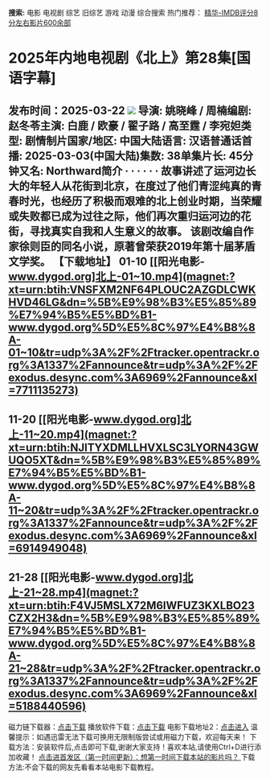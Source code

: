 **搜索:** 电影 电视剧 综艺 旧综艺 游戏 动漫 综合搜索 热门推荐： [精华-IMDB评分8分左右影片600余部](https://www.dytt8.com/html/gndy/jddy/20160320/50510.html)
# 2025年内地电视剧《北上》第28集[国语字幕]
发布时间：2025-03-22 
![](https://wx2.sinaimg.cn/large/008dhXTQgy1hz4r9nk0dtj31jk2bcqv5.jpg)
导演: 姚晓峰 / 周楠编剧: 赵冬苓主演: 白鹿 / 欧豪 / 翟子路 / 高至霆 / 李宛妲类型: 剧情制片国家/地区: 中国大陆语言: 汉语普通话首播: 2025-03-03(中国大陆)集数: 38单集片长: 45分钟又名: Northward简介 · · · · · ·
故事讲述了运河边长大的年轻人从花街到北京，在度过了他们青涩纯真的青春时光，也经历了积极而艰难的北上创业时期，当荣耀或失败都已成为过往之际，他们再次重归运河边的花街，寻找真实自我和人生意义的故事。 该剧改编自作家徐则臣的同名小说，原著曾荣获2019年第十届茅盾文学奖。 
**【下载地址】**
01-10 
[[阳光电影-www.dygod.org]北上-01~10.mp4](magnet:?xt=urn:btih:VNSFXM2NF64PLOUC2AZGDLCWKHVD46LG&dn=%5B%E9%98%B3%E5%85%89%E7%94%B5%E5%BD%B1-www.dygod.org%5D%E5%8C%97%E4%B8%8A-01~10&tr=udp%3A%2F%2Ftracker.opentrackr.org%3A1337%2Fannounce&tr=udp%3A%2F%2Fexodus.desync.com%3A6969%2Fannounce&xl=7711135273)  
---  
11-20  [[阳光电影-www.dygod.org]北上-11~20.mp4](magnet:?xt=urn:btih:NJITYXDMLLHVXLSC3LYORN43GWUQO5XT&dn=%5B%E9%98%B3%E5%85%89%E7%94%B5%E5%BD%B1-www.dygod.org%5D%E5%8C%97%E4%B8%8A-11~20&tr=udp%3A%2F%2Ftracker.opentrackr.org%3A1337%2Fannounce&tr=udp%3A%2F%2Fexodus.desync.com%3A6969%2Fannounce&xl=6914949048)  
---  
21-28  [[阳光电影-www.dygod.org]北上-21~28.mp4](magnet:?xt=urn:btih:F4VJ5MSLX72M6IWFUZ3KXLBO23CZX2H3&dn=%5B%E9%98%B3%E5%85%89%E7%94%B5%E5%BD%B1-www.dygod.org%5D%E5%8C%97%E4%B8%8A-21~28&tr=udp%3A%2F%2Ftracker.opentrackr.org%3A1337%2Fannounce&tr=udp%3A%2F%2Fexodus.desync.com%3A6969%2Fannounce&xl=5188440596)  
---  
磁力链下载器：[点击下载](https://dygod.org/js/bt.htm "qBittorrent") 播放软件下载：[点击下载](https://dygod.org/js/player.htm "PotPlayer") 电影下载地址2：[点击进入](https://dygod.org/ "阳光电影") 温馨提示：如遇迅雷无法下载可换用无限制版尝试或用磁力下载，欢迎每天来！  下载方法：安装软件后,点击即可下载,谢谢大家支持！喜欢本站,请使用Ctrl+D进行添加收藏！ [点击进首发区（第一时间更新）：想第一时间下载本站的影片吗？ ](https://www.ygdy8.net/)下载方法:不会下载的网友先看看本站电影下载教程。